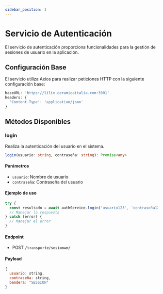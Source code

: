 ```yaml
---
sidebar_position: 1
---
```


# Servicio de Autenticación

El servicio de autenticación proporciona funcionalidades para la gestión de sesiones de usuario en la aplicación.

## Configuración Base

El servicio utiliza Axios para realizar peticiones HTTP con la siguiente configuración base:

```javascript
baseURL: 'https://lilix.ceramicaitalia.com:3001'
headers: {
  'Content-Type': 'application/json'
}
```

## Métodos Disponibles

### login

Realiza la autenticación del usuario en el sistema.

```typescript
login(usuario: string, contraseña: string): Promise<any>
```

#### Parámetros
- `usuario`: Nombre de usuario
- `contraseña`: Contraseña del usuario

#### Ejemplo de uso

```javascript
try {
  const resultado = await authService.login('usuario123', 'contraseña123');
  // Manejar la respuesta
} catch (error) {
  // Manejar el error
}
```

#### Endpoint
- POST `/transporte/sesionwm/`

#### Payload
```javascript
{
  usuario: string,
  contraseña: string,
  bandera: "SESSION"
}
```